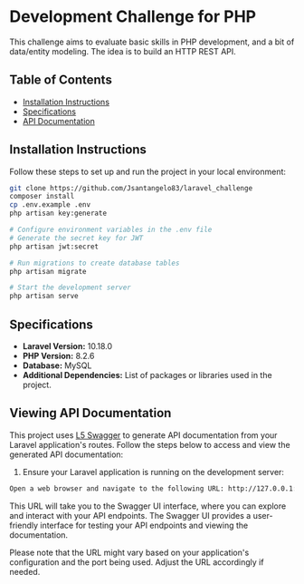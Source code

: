 # Development Challenge for PHP

This challenge aims to evaluate basic skills in PHP development, and a bit of data/entity modeling. The idea is to build an HTTP REST API.

## Table of Contents

- [Installation Instructions](#installation-instructions)
- [Specifications](#specifications)
- [API Documentation](#api-documentation)

## Installation Instructions

Follow these steps to set up and run the project in your local environment:

```bash
git clone https://github.com/Jsantangelo83/laravel_challenge
composer install
cp .env.example .env
php artisan key:generate

# Configure environment variables in the .env file
# Generate the secret key for JWT
php artisan jwt:secret

# Run migrations to create database tables
php artisan migrate

# Start the development server
php artisan serve
```

## Specifications

- **Laravel Version:** 10.18.0
- **PHP Version:** 8.2.6
- **Database:** MySQL 
- **Additional Dependencies:** List of packages or libraries used in the project.

## Viewing API Documentation

This project uses [L5 Swagger](https://github.com/DarkaOnLine/L5-Swagger) to generate API documentation from your Laravel application's routes. Follow the steps below to access and view the generated API documentation:

1. Ensure your Laravel application is running on the development server:

```bash
Open a web browser and navigate to the following URL: http://127.0.0.1:8000/api/documentation

```
This URL will take you to the Swagger UI interface, where you can explore and interact with your API endpoints. The Swagger UI provides a user-friendly interface for testing your API endpoints and viewing the documentation.

Please note that the URL might vary based on your application's configuration and the port being used. Adjust the URL accordingly if needed.

